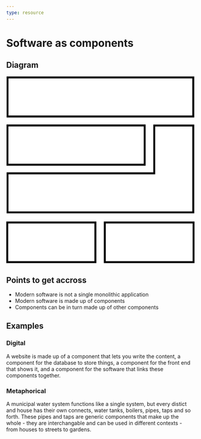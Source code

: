 ```yaml
---
type: resource
---
```


# Software as components

## Diagram

![graphical representation of a stack of components](components.svg)

## Points to get accross

* Modern software is not a single monolithic application
* Modern software is made up of components
* Components can be in turn made up of other components

## Examples

### Digital

A website is made up of a component that lets you write the content, a component for the database to store things, a component for the front end that shows it, and a component for the software that links these components together.

### Metaphorical

A municipal water system functions like a single system, but every distict and house has their own connects, water tanks, boilers, pipes, taps and so forth. These pipes and taps are generic components that make up the whole - they are interchangable and can be used in different contexts - from houses to streets to gardens. 